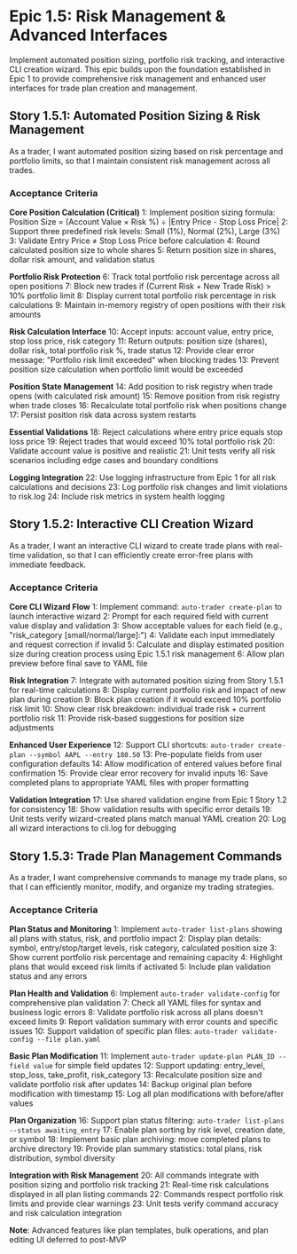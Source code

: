 # Epic 1.5: Risk Management & Advanced Interfaces

Implement automated position sizing, portfolio risk tracking, and interactive CLI creation wizard. This epic builds upon the foundation established in Epic 1 to provide comprehensive risk management and enhanced user interfaces for trade plan creation and management.

## Story 1.5.1: Automated Position Sizing & Risk Management

As a trader,
I want automated position sizing based on risk percentage and portfolio limits,
so that I maintain consistent risk management across all trades.

### Acceptance Criteria

**Core Position Calculation (Critical)**
1: Implement position sizing formula: Position Size = (Account Value × Risk %) ÷ |Entry Price - Stop Loss Price|
2: Support three predefined risk levels: Small (1%), Normal (2%), Large (3%)
3: Validate Entry Price ≠ Stop Loss Price before calculation
4: Round calculated position size to whole shares
5: Return position size in shares, dollar risk amount, and validation status

**Portfolio Risk Protection**
6: Track total portfolio risk percentage across all open positions
7: Block new trades if (Current Risk + New Trade Risk) > 10% portfolio limit
8: Display current total portfolio risk percentage in risk calculations
9: Maintain in-memory registry of open positions with their risk amounts

**Risk Calculation Interface**
10: Accept inputs: account value, entry price, stop loss price, risk category
11: Return outputs: position size (shares), dollar risk, total portfolio risk %, trade status
12: Provide clear error message: "Portfolio risk limit exceeded" when blocking trades
13: Prevent position size calculation when portfolio limit would be exceeded

**Position State Management**
14: Add position to risk registry when trade opens (with calculated risk amount)
15: Remove position from risk registry when trade closes
16: Recalculate total portfolio risk when positions change
17: Persist position risk data across system restarts

**Essential Validations**
18: Reject calculations where entry price equals stop loss price
19: Reject trades that would exceed 10% total portfolio risk
20: Validate account value is positive and realistic
21: Unit tests verify all risk scenarios including edge cases and boundary conditions

**Logging Integration**
22: Use logging infrastructure from Epic 1 for all risk calculations and decisions
23: Log portfolio risk changes and limit violations to risk.log
24: Include risk metrics in system health logging

## Story 1.5.2: Interactive CLI Creation Wizard

As a trader,
I want an interactive CLI wizard to create trade plans with real-time validation,
so that I can efficiently create error-free plans with immediate feedback.

### Acceptance Criteria

**Core CLI Wizard Flow**
1: Implement command: `auto-trader create-plan` to launch interactive wizard
2: Prompt for each required field with current value display and validation
3: Show acceptable values for each field (e.g., "risk_category [small/normal/large]:")
4: Validate each input immediately and request correction if invalid
5: Calculate and display estimated position size during creation process using Epic 1.5.1 risk management
6: Allow plan preview before final save to YAML file

**Risk Integration**
7: Integrate with automated position sizing from Story 1.5.1 for real-time calculations
8: Display current portfolio risk and impact of new plan during creation
9: Block plan creation if it would exceed 10% portfolio risk limit
10: Show clear risk breakdown: individual trade risk + current portfolio risk
11: Provide risk-based suggestions for position size adjustments

**Enhanced User Experience**
12: Support CLI shortcuts: `auto-trader create-plan --symbol AAPL --entry 180.50`
13: Pre-populate fields from user configuration defaults
14: Allow modification of entered values before final confirmation
15: Provide clear error recovery for invalid inputs
16: Save completed plans to appropriate YAML files with proper formatting

**Validation Integration**
17: Use shared validation engine from Epic 1 Story 1.2 for consistency
18: Show validation results with specific error details
19: Unit tests verify wizard-created plans match manual YAML creation
20: Log all wizard interactions to cli.log for debugging

## Story 1.5.3: Trade Plan Management Commands

As a trader,
I want comprehensive commands to manage my trade plans,
so that I can efficiently monitor, modify, and organize my trading strategies.

### Acceptance Criteria

**Plan Status and Monitoring**
1: Implement `auto-trader list-plans` showing all plans with status, risk, and portfolio impact
2: Display plan details: symbol, entry/stop/target levels, risk category, calculated position size
3: Show current portfolio risk percentage and remaining capacity
4: Highlight plans that would exceed risk limits if activated
5: Include plan validation status and any errors

**Plan Health and Validation**
6: Implement `auto-trader validate-config` for comprehensive plan validation
7: Check all YAML files for syntax and business logic errors
8: Validate portfolio risk across all plans doesn't exceed limits
9: Report validation summary with error counts and specific issues
10: Support validation of specific plan files: `auto-trader validate-config --file plan.yaml`

**Basic Plan Modification**
11: Implement `auto-trader update-plan PLAN_ID --field value` for simple field updates
12: Support updating: entry_level, stop_loss, take_profit, risk_category
13: Recalculate position size and validate portfolio risk after updates
14: Backup original plan before modification with timestamp
15: Log all plan modifications with before/after values

**Plan Organization**
16: Support plan status filtering: `auto-trader list-plans --status awaiting_entry`
17: Enable plan sorting by risk level, creation date, or symbol
18: Implement basic plan archiving: move completed plans to archive directory
19: Provide plan summary statistics: total plans, risk distribution, symbol diversity

**Integration with Risk Management**
20: All commands integrate with position sizing and portfolio risk tracking
21: Real-time risk calculations displayed in all plan listing commands
22: Commands respect portfolio risk limits and provide clear warnings
23: Unit tests verify command accuracy and risk calculation integration

**Note**: Advanced features like plan templates, bulk operations, and plan editing UI deferred to post-MVP